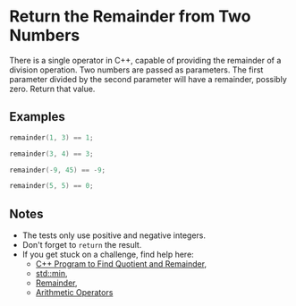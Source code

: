 # Return the Remainder from Two Numbers

There is a single operator in C++, capable of providing the remainder of a division operation. Two numbers are passed as parameters. The first parameter divided by the second parameter will have a remainder, possibly zero. Return that value.

## Examples

```C++
remainder(1, 3) == 1;

remainder(3, 4) == 3;

remainder(-9, 45) == -9;

remainder(5, 5) == 0;
```

## Notes

* The tests only use positive and negative integers.
* Don't forget to `return` the result.
* If you get stuck on a challenge, find help here:
	* [C++ Program to Find Quotient and Remainder](https://www.tutorialspoint.com/cplusplus-program-to-find-quotient-and-remainder),
	* [std::min](http://www.cplusplus.com/reference/algorithm/min/),
	* [Remainder](https://en.wikipedia.org/wiki/Remainder),
	* [Arithmetic Operators](https://en.cppreference.com/w/c/language/operator_arithmetic)
